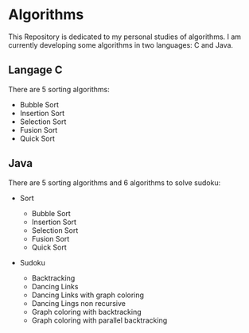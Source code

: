 # Algorithms
This Repository is dedicated to my personal studies of algorithms. I am currently developing some algorithms in two languages: C and Java.

## Langage C

There are 5 sorting algorithms:

* Bubble Sort
* Insertion Sort
* Selection Sort
* Fusion Sort
* Quick Sort

## Java

There are 5 sorting algorithms and 6 algorithms to solve sudoku:

* Sort
    * Bubble Sort
    * Insertion Sort
    * Selection Sort
    * Fusion Sort
    * Quick Sort

* Sudoku
    * Backtracking
    * Dancing Links
    * Dancing Links with graph coloring
    * Dancing Lings non recursive
    * Graph coloring with backtracking
    * Graph coloring with parallel backtracking